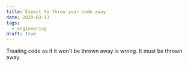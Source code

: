 ```yaml
---
title: Expect to throw your code away
date: 2020-03-13
tags:
  - engineering
draft: true
---
```


Treating code as if it won't be thrown away is wrong. It must be thrown away.
